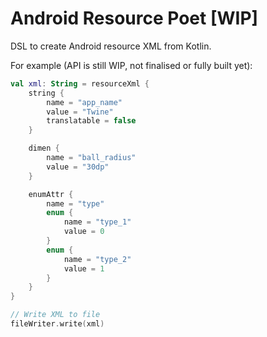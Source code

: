 # Android Resource Poet [WIP]

DSL to create Android resource XML from Kotlin.

For example (API is still WIP, not finalised or fully built yet):

```kotlin
val xml: String = resourceXml {
    string {
        name = "app_name"
        value = "Twine"
        translatable = false
    }

    dimen {
        name = "ball_radius"
        value = "30dp"
    }

    enumAttr {
        name = "type"
        enum {
            name = "type_1"
            value = 0
        }
        enum {
            name = "type_2"
            value = 1
        }
    }
}

// Write XML to file
fileWriter.write(xml)
```
